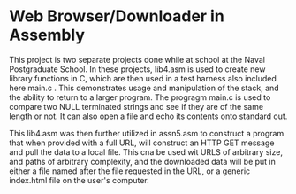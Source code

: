 # Web Browser/Downloader in Assembly

This project is two separate projects done while at school at the Naval Postgraduate School. In these projects, lib4.asm is used to create new library functions in C, which are then used in a test harness also included here main.c . This demonstrates usage and manipulation of the stack, and the ability to return to a larger program. The progragm main.c is used to compare two NULL terminated strings and see if they are of the same length or not. It can also open a file and echo its contents onto standard out. 

This lib4.asm was then further utilized in assn5.asm to construct a program that when provided with a full URL, will construct an HTTP GET message and pull the data to a local file. This cna be used wit URLS of arbitrary size, and paths of arbitrary complexity, and the downloaded data will be put in either a file named after the file requested in the URL, or a generic index.html file on the user's computer.
